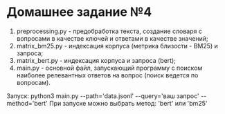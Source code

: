 # Домашнее задание №4

1. preprocessing.py - предобработка текста, создание словаря с вопросами в качестве ключей и ответами в качестве значений;
2. matrix_bm25.py - индексация корпуса (метрика близости - BM25) и запроса;
3. matrix_bert.py - индексация корпуса и запроса (bert);
3. main.py - основной файл, запускающий программу с поиском наиболее релевантных ответов на вопрос (поиск ведется по вопросам).  
  
  Запуск: python3 main.py --path='data.jsonl' --query='ваш запрос' --method='bert' 
  При запуске можно выбрать метод: 'bert' или 'bm25'
